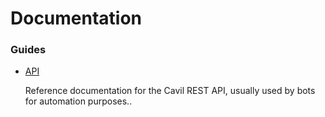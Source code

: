 # Documentation

### Guides

* [API](API.md)

  Reference documentation for the Cavil REST API, usually used by bots for automation purposes..
